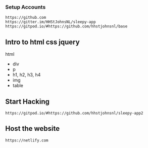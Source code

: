 ### Setup Accounts
`https://github.com`
<br>
`https://gitter.im/HHStJohnsNL/sleepy-app`
<br>
`https://gitpod.io/#https://github.com/hhstjohnsnl/base`

## Intro to html css jquery

html
* div
* p
* h1, h2, h3, h4
* img
* table

## Start Hacking
`https://gitpod.io/#https://github.com/hhstjohnsnl/sleepy-app2`



## Host the website
`https://netlify.com`

